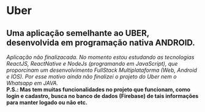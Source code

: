 # Uber
## Uma aplicação semelhante ao UBER, desenvolvida em programação nativa ANDROID.

*Aplicação não finalizacada. No momento estou estudando as tecnologias ReactJS, ReactNative e NodeJs (programando em JavaScript), que proporcinam um desenvolvimento FullStack Multiplataforma (Web, Android e IOS). Por esse motivo ainda não finalizei o projeto do Uber nem o Whatsapp em JAVA.*
<br />
**P.S.: Mas tem muitas funcionalidades no projeto que funcionam, como login e cadastro, busca no banco de dados (Firebase) de tais informações para manter logado ou não etc.**
